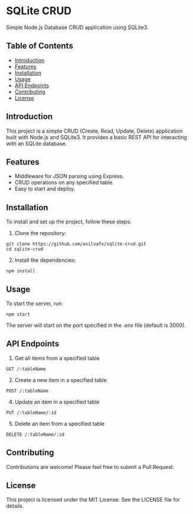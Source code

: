 # SQLite CRUD

Simple Node.js Database CRUD application using SQLite3.

## Table of Contents

- [Introduction](#introduction)
- [Features](#features)
- [Installation](#installation)
- [Usage](#usage)
- [API Endpoints](#api-endpoints)
- [Contributing](#contributing)
- [License](#license)

## Introduction

This project is a simple CRUD (Create, Read, Update, Delete) application built with Node.js and SQLite3. It provides a basic REST API for interacting with an SQLite database.

## Features

- Middleware for JSON parsing using Express.
- CRUD operations on any specified table.
- Easy to start and deploy.

## Installation

To install and set up the project, follow these steps:

1. Clone the repository:
  ```
  git clone https://github.com/asilvafx/sqlite-crud.git
  cd sqlite-crud
  ```

2. Install the dependencies:
  ```
  npm install
  ```

## Usage
To start the server, run:
  ```
  npm start
  ```

The server will start on the port specified in the .env file (default is 3000).

## API Endpoints
1. Get all items from a specified table
  ```
  GET /:tableName
  ```

2. Create a new item in a specified table
  ```
  POST /:tableName
  ```

4. Update an item in a specified table
  ```
  PUT /:tableName/:id
  ```

5. Delete an item from a specified table
  ```
  DELETE /:tableName/:id
  ```

## Contributing
Contributions are welcome! Please feel free to submit a Pull Request.

## License
This project is licensed under the MIT License. See the LICENSE file for details.

